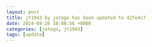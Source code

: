 ```yaml
---
layout: post
title: jt1943 by jotego has been updated to 42fe4c7
date: 2024-04-26 10:08:56 +0000
categories: [jotego, jt1943]
tags: [update]
---
```


